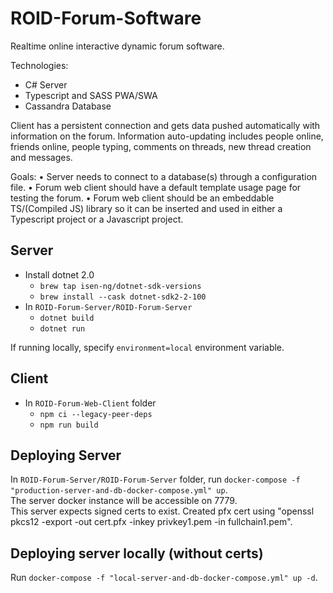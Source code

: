 # ROID-Forum-Software
Realtime online interactive dynamic forum software.

Technologies:
- C# Server
- Typescript and SASS PWA/SWA
- Cassandra Database

Client has a persistent connection and gets data pushed automatically with information on the forum. Information auto-updating includes people online, friends online, people typing, comments on threads, new thread creation and messages.

Goals:
• Server needs to connect to a database(s) through a configuration file.
• Forum web client should have a default template usage page for testing the forum.
• Forum web client should be an embeddable TS/(Compiled JS) library so it can be inserted and used in either a Typescript project or a Javascript project.

## Server
* Install dotnet 2.0
  * `brew tap isen-ng/dotnet-sdk-versions`
  * `brew install --cask dotnet-sdk2-2-100`
* In `ROID-Forum-Server/ROID-Forum-Server`
  * `dotnet build`
  * `dotnet run`

If running locally, specify `environment=local` environment variable.

## Client
* In `ROID-Forum-Web-Client` folder
  * `npm ci --legacy-peer-deps`
  * `npm run build`

## Deploying Server
In `ROID-Forum-Server/ROID-Forum-Server` folder, run `docker-compose -f "production-server-and-db-docker-compose.yml" up`.  
The server docker instance will be accessible on 7779.  
This server expects signed certs to exist.
Created pfx cert using "openssl pkcs12 -export -out cert.pfx -inkey privkey1.pem -in fullchain1.pem".

## Deploying server locally (without certs)
Run `docker-compose -f "local-server-and-db-docker-compose.yml" up -d`. 